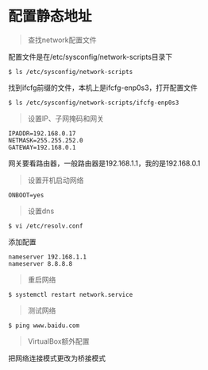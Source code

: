 # 配置静态地址
> 查找network配置文件

配置文件是在/etc/sysconfig/network-scripts目录下

    $ ls /etc/sysconfig/network-scripts

找到ifcfg前缀的文件，本机上是ifcfg-enp0s3，打开配置文件

    $ ls /etc/sysconfig/network-scripts/ifcfg-enp0s3
> 设置IP、子网掩码和网关

    IPADDR=192.168.0.17
    NETMASK=255.255.252.0
    GATEWAY=192.168.0.1

网关要看路由器，一般路由器是192.168.1.1，我的是192.168.0.1

> 设置开机启动网络   

    ONBOOT=yes
> 设置dns

    $ vi /etc/resolv.conf

添加配置

    nameserver 192.168.1.1
    nameserver 8.8.8.8

> 重启网络

    $ systemctl restart network.service
> 测试网络
    
    $ ping www.baidu.com
> VirtualBox额外配置

把网络连接模式更改为桥接模式